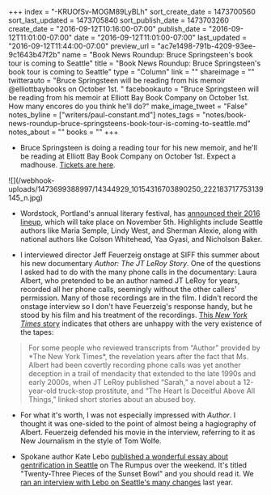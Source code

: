 +++
index = "-KRUOfSv-MOGM89LyBLh"
sort_create_date = 1473700560
sort_last_updated = 1473705840
sort_publish_date = 1473703260
create_date = "2016-09-12T10:16:00-07:00"
publish_date = "2016-09-12T11:01:00-07:00"
date = "2016-09-12T11:01:00-07:00"
last_updated = "2016-09-12T11:44:00-07:00"
preview_url = "ac7e1498-791b-4209-93ee-9c1643b47f2b"
name = "Book News Roundup: Bruce Springsteen's book tour is coming to Seattle"
title = "Book News Roundup: Bruce Springsteen's book tour is coming to Seattle"
type = "Column"
link = ""
shareimage = ""
twitterauto = "Bruce Springsteen will be reading from his memoir @elliottbaybooks on October 1st. "
facebookauto = "Bruce Springsteen will be reading from his memoir at Elliott Bay Book Company on October 1st. How many encores do you think he'll do?"
make_image_tweet = "False"
notes_byline = ["writers/paul-constant.md"]
notes_tags = "notes/book-news-roundup-bruce-springsteens-book-tour-is-coming-to-seattle.md"
notes_about = ""
books = ""
+++
* Bruce Springsteen is doing a reading tour for his new memoir, and he'll be reading at Elliott Bay Book Company on October 1st. Expect a madhouse. [Tickets are here](http://www.strangertickets.com/events/36521033/bruce-springsteen-signed-book-event-at-the-elliott-bay-book-compa).

<p class="image">![](/webhook-uploads/1473699388997/14344929_10154316703890250_222183717753139145_n.jpg)</p>

* Wordstock, Portland's annual literary festival, has [announced their 2016 lineup](http://www.pdxmonthly.com/articles/2016/9/8/who-s-coming-to-wordstock-literary-arts-reveals-the-2016-lineup), which will take place on November 5th. Highlights include Seattle authors like Maria Semple, Lindy West, and Sherman Alexie, along with national authors like Colson Whitehead, Yaa Gyasi, and Nicholson Baker.

* I interviewed director Jeff Feuerzeig onstage at SIFF this summer about his new documentary *Author: The JT LeRoy Story*. One of the questions I asked had to do with the many phone calls in the documentary: Laura Albert, who pretended to be an author named JT LeRoy for years, recorded all her phone calls, seemingly without the other callers' permission. Many of those recordings are in the film. I didn't record the onstage interview so I don't have Feuerzeig's response handy, but he stood by his film and his treatment of the recordings. [This *New York Times* story](http://www.nytimes.com/2016/09/12/movies/asia-argento-and-others-are-angry-about-being-in-jt-leroy-documentary.html?smid=nytcore-ipad-share&smprod=nytcore-ipad&_r=0) indicates that others are unhappy with the very existence of the tapes:

<blockquote>For some people who reviewed transcripts from “Author” provided by *The New York Times*, the revelation years after the fact that Ms. Albert had been covertly recording phone calls was yet another deception in a trail of mendacity that extended to the late 1990s and early 2000s, when JT LeRoy published “Sarah,” a novel about a 12-year-old truck-stop prostitute, and “The Heart Is Deceitful Above All Things,” linked short stories about an abused boy.</blockquote>

* For what it's worth, I was not especially impressed with *Author*. I thought it was one-sided to the point of almost being a hagiography of Albert. Feuerzeig defended his movie in the interview, referring to it as New Journalism in the style of Tom Wolfe. 

* Spokane author Kate Lebo [published a wonderful essay about gentrification in Seattle](http://therumpus.net/2016/09/the-saturday-rumpus-essay-twenty-three-pieces-of-the-sunset-bowl/) on The Rumpus over the weekend. It's titled "Twenty-Three Pieces of the Sunset Bowl" and you should read it. We [ran an interview with Lebo on Seattle's many changes](http://www.seattlereviewofbooks.com/notes/2015/08/11/exit-interview-talking-with-kate-lebo-about-why-she-left-seattle-for-spokane/) last year.